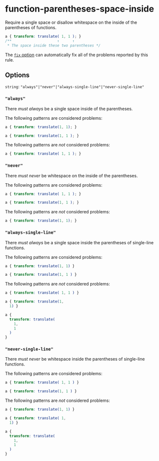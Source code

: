 # function-parentheses-space-inside

Require a single space or disallow whitespace on the inside of the parentheses of functions.

<!-- prettier-ignore -->
```css
a { transform: translate( 1, 1 ); }
/**                     ↑      ↑
 * The space inside these two parentheses */
```

The [`fix` option](../../../docs/user-guide/usage/options.md#fix) can automatically fix all of the problems reported by this rule.

## Options

`string`: `"always"|"never"|"always-single-line"|"never-single-line"`

### `"always"`

There _must always_ be a single space inside of the parentheses.

The following patterns are considered problems:

<!-- prettier-ignore -->
```css
a { transform: translate(1, 1); }
```

<!-- prettier-ignore -->
```css
a { transform: translate(1, 1 ); }
```

The following patterns are _not_ considered problems:

<!-- prettier-ignore -->
```css
a { transform: translate( 1, 1 ); }
```

### `"never"`

There _must never_ be whitespace on the inside of the parentheses.

The following patterns are considered problems:

<!-- prettier-ignore -->
```css
a { transform: translate( 1, 1 ); }
```

<!-- prettier-ignore -->
```css
a { transform: translate(1, 1 ); }
```

The following patterns are _not_ considered problems:

<!-- prettier-ignore -->
```css
a { transform: translate(1, 1); }
```

### `"always-single-line"`

There _must always_ be a single space inside the parentheses of single-line functions.

The following patterns are considered problems:

<!-- prettier-ignore -->
```css
a { transform: translate(1, 1) }
```

<!-- prettier-ignore -->
```css
a { transform: translate(1, 1 ) }
```

The following patterns are _not_ considered problems:

<!-- prettier-ignore -->
```css
a { transform: translate( 1, 1 ) }
```

<!-- prettier-ignore -->
```css
a { transform: translate(1,
  1) }
```

<!-- prettier-ignore -->
```css
a {
  transform: translate(
    1,
    1
  )
}
```

### `"never-single-line"`

There _must never_ be whitespace inside the parentheses of single-line functions.

The following patterns are considered problems:

<!-- prettier-ignore -->
```css
a { transform: translate( 1, 1 ) }
```

<!-- prettier-ignore -->
```css
a { transform: translate(1, 1 ) }
```

The following patterns are _not_ considered problems:

<!-- prettier-ignore -->
```css
a { transform: translate(1, 1) }
```

<!-- prettier-ignore -->
```css
a { transform: translate( 1,
  1) }
```

<!-- prettier-ignore -->
```css
a {
  transform: translate(
    1,
    1
  )
}
```

